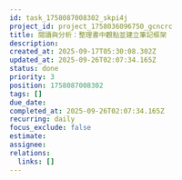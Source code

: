 ```yaml
---
id: task_1758087008302_skpi4j
project_id: project_1758036096750_gcncrc
title: 閱讀與分析：整理書中觀點並建立筆記框架
description: 
created_at: 2025-09-17T05:30:08.302Z
updated_at: 2025-09-26T02:07:34.165Z
status: done
priority: 3
position: 1758087008302
tags: []
due_date: 
completed_at: 2025-09-26T02:07:34.165Z
recurring: daily
focus_exclude: false
estimate: 
assignee: 
relations:
  links: []
---
```







